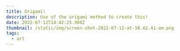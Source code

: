 ```yaml
---
title: Origami!
description: Use of the origami method to create this!
date: 2022-07-12T14:42:25.960Z
thumbnail: /static/img/screen-shot-2022-07-12-at-10.42.41-am.png
tags:
  - art
---
```

